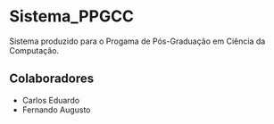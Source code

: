 # Sistema_PPGCC
Sistema produzido para o Progama de Pós-Graduação em Ciência da Computação.
## Colaboradores
  - Carlos Eduardo
  - Fernando Augusto
